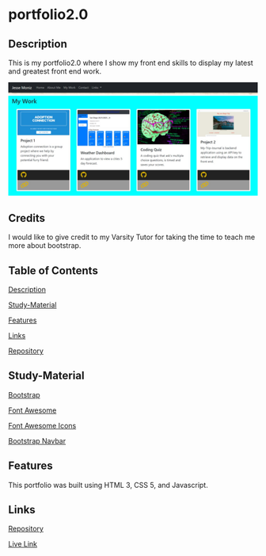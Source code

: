 # portfolio2.0

## Description
This is my portfolio2.0 where I show my front end skills to display my latest and greatest front end work.

![](images/portfolio2.0.jpg)

## Credits

I would like to give credit to my Varsity Tutor for taking the time to teach me more about bootstrap.

## Table of Contents

[Description](#description)

[Study-Material](#Study-Material)

[Features](#features)

[Links](#links)

[Repository](https://github.com/jmoniz155/portfolio2.0)


## Study-Material

[Bootstrap](https://getbootstrap.com/)

[Font Awesome](https://fontawesome.com/)

[Font Awesome Icons](https://fontawesome.com/v5.15/icons?d=gallery&p=2&s=brands)

[Bootstrap Navbar](https://getbootstrap.com/docs/5.0/components/navbar/)


## Features

This portfolio was built using HTML 3, CSS 5, and Javascript.

## Links

[Repository](https://github.com/jmoniz155/portfolio2.0)

[Live Link]()
